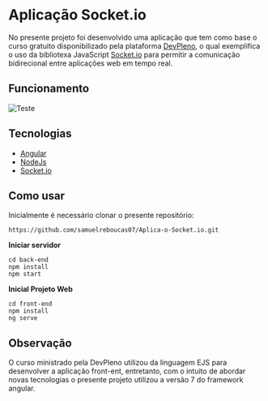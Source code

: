 
# Aplicação Socket.io

No presente projeto foi desenvolvido uma aplicação que tem como base o curso gratuito disponibilizado pela plataforma [DevPleno](https://devpleno.com/), o qual exemplifica o uso da bibliotexa JavaScript [Socket.io](https://socket.io/) para permitir a comunicação bidirecional entre aplicações web em tempo real.

## Funcionamento
![Teste](https://github.com/samuelreboucas07/Aplica-o-Socket.io/blob/develop/assets/alterar_placar_detalhes.gif)

## Tecnologias

* [Angular](https://angular.io/)
* [NodeJs](https://nodejs.org/en/)
* [Socket.io](https://socket.io/)

## Como usar

Inicialmente é necessário clonar o presente repositório:

``` https://github.com/samuelreboucas07/Aplica-o-Socket.io.git ```

**Iniciar servidor** 
```
cd back-end
npm install 
npm start
```
**Inicial Projeto Web**
```
cd front-end
npm install 
ng serve
```

## Observação

O curso ministrado pela DevPleno utilizou da linguagem EJS para desenvolver a aplicação front-ent, entretanto, com o intuito de abordar novas tecnologias o presente projeto utilizou a versão 7 do framework angular.